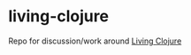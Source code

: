 # living-clojure
Repo for discussion/work around [Living Clojure](http://shop.oreilly.com/product/0636920034292.do)
